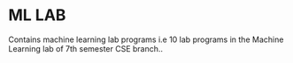 # ML LAB
Contains machine learning lab programs i.e 10 lab programs in the Machine Learning lab of 7th semester CSE branch..
